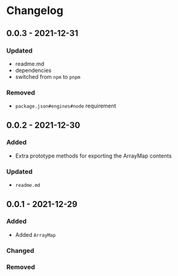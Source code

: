 # Changelog

## 0.0.3 - 2021-12-31

### Updated

- readme.md
- dependencies
- switched from `npm` to `pnpm`

### Removed

- `package.json#engines#node` requirement

## 0.0.2 - 2021-12-30

### Added

- Extra prototype methods for exporting the ArrayMap contents

### Updated

- `readme.md`

## 0.0.1 - 2021-12-29

### Added

- Added `ArrayMap`

### Changed

### Removed
